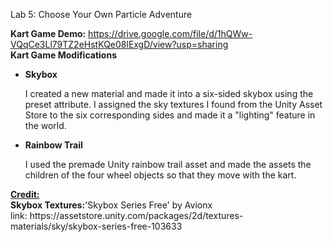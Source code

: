 Lab 5: Choose Your Own Particle Adventure

<b>Kart Game Demo:</b> https://drive.google.com/file/d/1hQWw-VQqCe3Ll79TZ2eHstKQe08lExgD/view?usp=sharing
<br>
<b>Kart Game Modifications</b>
<ul>
<li>
<b>Skybox</b>
<p>I created a new material and made it into a six-sided skybox using the preset attribute. I assigned the sky textures I found from the Unity Asset Store to the six corresponding sides and made it a "lighting" feature in the world.  </p>
</li>
<li>
<b>Rainbow Trail</b>
<p>
I used the premade Unity rainbow trail asset and made the assets the children of the four wheel objects so that they move with the kart.
</p>
</li>
</ul>

<p>
<u><b>Credit:</b></u>
<br>
<b>Skybox Textures:</b>'Skybox Series Free' by Avionx
<br>
link: https://assetstore.unity.com/packages/2d/textures-materials/sky/skybox-series-free-103633
</p>